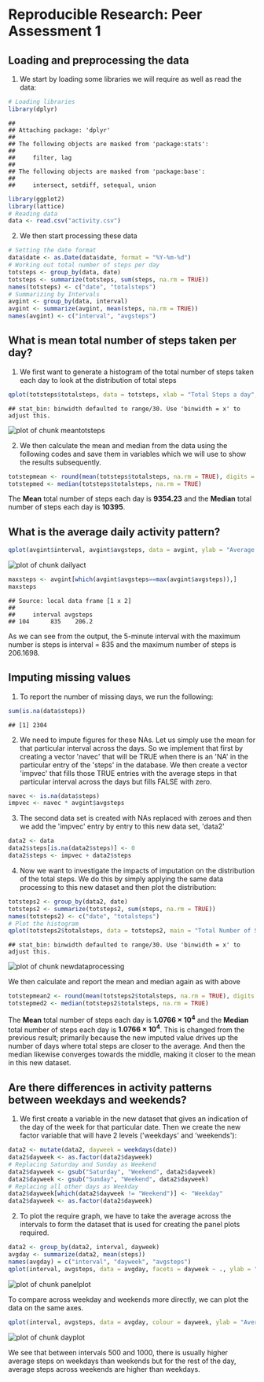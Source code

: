 # Reproducible Research: Peer Assessment 1

## Loading and preprocessing the data

1. We start by loading some libraries we will require as well as read the data:


```r
# Loading libraries
library(dplyr)
```

```
## 
## Attaching package: 'dplyr'
## 
## The following objects are masked from 'package:stats':
## 
##     filter, lag
## 
## The following objects are masked from 'package:base':
## 
##     intersect, setdiff, setequal, union
```

```r
library(ggplot2)
library(lattice)
# Reading data
data <- read.csv("activity.csv")
```

2. We then start processing these data


```r
# Setting the date format
data$date <- as.Date(data$date, format = "%Y-%m-%d")
# Working out total number of steps per day
totsteps <- group_by(data, date)
totsteps <- summarize(totsteps, sum(steps, na.rm = TRUE))
names(totsteps) <- c("date", "totalsteps")
# Summarizing by Intervals
avgint <- group_by(data, interval)
avgint <- summarize(avgint, mean(steps, na.rm = TRUE))
names(avgint) <- c("interval", "avgsteps")
```


## What is mean total number of steps taken per day?

1. We first want to generate a histogram of the total number of steps taken each day to look at the distribution of total steps


```r
qplot(totsteps$totalsteps, data = totsteps, xlab = "Total Steps a day", main = "Total Number of Steps Taken Each Day", geom = "histogram")
```

```
## stat_bin: binwidth defaulted to range/30. Use 'binwidth = x' to adjust this.
```

![plot of chunk meantotsteps](./PA1_template_files/figure-html/meantotsteps.png) 

2. We then calculate the mean and median from the data using the following codes and save them in variables which we will use to show the results subsequently.


```r
totstepmean <- round(mean(totsteps$totalsteps, na.rm = TRUE), digits = 2)
totstepmed <- median(totsteps$totalsteps, na.rm = TRUE)
```

The **Mean** total number of steps each day is **9354.23** and the **Median** total number of steps each day is **10395**.


## What is the average daily activity pattern?


```r
qplot(avgint$interval, avgint$avgsteps, data = avgint, ylab = "Average Steps", xlab = "Interval Number", main = "Daily Activity Pattern", geom = "line")
```

![plot of chunk dailyact](./PA1_template_files/figure-html/dailyact.png) 

```r
maxsteps <- avgint[which(avgint$avgsteps==max(avgint$avgsteps)),]
maxsteps
```

```
## Source: local data frame [1 x 2]
## 
##     interval avgsteps
## 104      835    206.2
```

As we can see from the output, the 5-minute interval with the maximum number is steps is interval = 835 and the maximum number of steps is 206.1698.

## Imputing missing values

1. To report the number of missing days, we run the following:


```r
sum(is.na(data$steps))
```

```
## [1] 2304
```

2. We need to impute figures for these NAs. Let us simply use the mean for that particular interval across the days. So we implement that first by creating a vector 'navec' that will be TRUE when there is an 'NA' in the particular entry of the 'steps' in the database. We then create a vector 'impvec' that fills those TRUE entries with the average steps in that particular interval across the days but fills FALSE with zero.


```r
navec <- is.na(data$steps)
impvec <- navec * avgint$avgsteps
```

3. The second data set is created with NAs replaced with zeroes and then we add the 'impvec' entry by entry to this new data set, 'data2'


```r
data2 <- data
data2$steps[is.na(data2$steps)] <- 0
data2$steps <- impvec + data2$steps
```

4. Now we want to investigate the impacts of imputation on the distribution of the total steps. We do this by simply applying the same data processing to this new dataset and then plot the distribution:


```r
totsteps2 <- group_by(data2, date)
totsteps2 <- summarize(totsteps2, sum(steps, na.rm = TRUE))
names(totsteps2) <- c("date", "totalsteps")
# Plot the histogram
qplot(totsteps2$totalsteps, data = totsteps2, main = "Total Number of Steps Taken Each Day", xlab = "Total Steps a day", geom = "histogram")
```

```
## stat_bin: binwidth defaulted to range/30. Use 'binwidth = x' to adjust this.
```

![plot of chunk newdataprocessing](./PA1_template_files/figure-html/newdataprocessing.png) 

We then calculate and report the mean and median again as with above


```r
totstepmean2 <- round(mean(totsteps2$totalsteps, na.rm = TRUE), digits = 2)
totstepmed2 <- median(totsteps2$totalsteps, na.rm = TRUE)
```

The **Mean** total number of steps each day is **1.0766 &times; 10<sup>4</sup>** and the **Median** total number of steps each day is **1.0766 &times; 10<sup>4</sup>**. This is changed from the previous result; primarily because the new imputed value drives up the number of days where total steps are closer to the average. And then the median likewise converges towards the middle, making it closer to the mean in this new dataset.


## Are there differences in activity patterns between weekdays and weekends?

1. We first create a variable in the new dataset that gives an indication of the day of the week for that particular date. Then we create the new factor variable that will have 2 levels ('weekdays' and 'weekends'):


```r
data2 <- mutate(data2, dayweek = weekdays(date))
data2$dayweek <- as.factor(data2$dayweek)
# Replacing Saturday and Sunday as Weekend
data2$dayweek <- gsub("Saturday", "Weekend", data2$dayweek)
data2$dayweek <- gsub("Sunday", "Weekend", data2$dayweek)
# Replacing all other days as Weekday
data2$dayweek[which(data2$dayweek != "Weekend")] <- "Weekday"
data2$dayweek <- as.factor(data2$dayweek)
```

2. To plot the require graph, we have to take the average across the intervals to form the dataset that is used for creating the panel plots required.


```r
data2 <- group_by(data2, interval, dayweek)
avgday <- summarize(data2, mean(steps))
names(avgday) = c("interval", "dayweek", "avgsteps")
qplot(interval, avgsteps, data = avgday, facets = dayweek ~ ., ylab = "Average Steps", xlab = "Interval Number", main = "Daily Activity Pattern across Weekday & Weekends", geom = "line")
```

![plot of chunk panelplot](./PA1_template_files/figure-html/panelplot.png) 

To compare across weekday and weekends more directly, we can plot the data on the same axes.


```r
qplot(interval, avgsteps, data = avgday, colour = dayweek, ylab = "Average Steps", xlab = "Interval Number", main = "Daily Activity Pattern across Weekday & Weekends", geom = "line")
```

![plot of chunk dayplot](./PA1_template_files/figure-html/dayplot.png) 

We see that between intervals 500 and 1000, there is usually higher average steps on weekdays than weekends but for the rest of the day, average steps across weekends are higher than weekdays.

